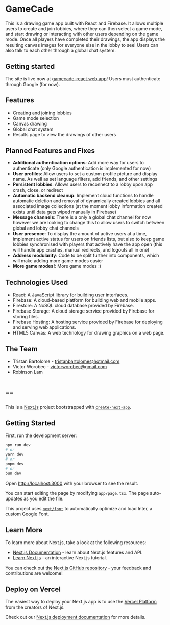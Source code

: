 # GameCade

This is a drawing game app built with React and Firebase. It allows multiple users to create and join lobbies, where they can then select a game mode, and start drawing or interacting with other users depending on the game mode. Once all players have completed their drawings, the app displays the resulting canvas images for everyone else in the lobby to see! Users can also talk to each other through a global chat system.

## Getting started

The site is live now at [gamecade-react.web.app](http://gamecade-react.web.app)! Users must authenticate through Google (for now).

## Features

- Creating and joining lobbies
- Game mode selection
- Canvas drawing
- Global chat system
- Results page to view the drawings of other users

## Planned Features and Fixes

- **Additional authentication options**: Add more way for users to authenticate (only Google authentication is implemented for now)
- **User profiles**: Allow users to set a custom profile picture and display name. As well as set language filters, add friends, and other settings
- **Persistent lobbies**: Allows users to reconnect to a lobby upon app crash, close, or redirect
- **Automatic backend cleanup**: Implement cloud functions to handle automatic deletion and removal of dynamically created lobbies and all associated image collections (at the moment lobby information created exists until data gets wiped manually in Firebase)
- **Message channels**: There is a only a global chat channel for now however we are looking to change this to allow users to switch between global and lobby chat channels
- **User presence**: To display the amount of active users at a time, implement active status for users on friends lists, but also to keep game lobbies synchronised with players that actively have the app open (this will handle app crashes, manual redirects, and logouts all in one)
- **Address modularity**: Code to be split further into components, which will make adding more game modes easier
- **More game modes!**: More game modes :)

## Technologies Used

- React: A JavaScript library for building user interfaces.
- Firebase: A cloud-based platform for building web and mobile apps.
- Firestore: A NoSQL cloud database provided by Firebase.
- Firebase Storage: A cloud storage service provided by Firebase for storing files.
- Firebase Hosting: A hosting service provided by Firebase for deploying and serving web applications.
- HTML5 Canvas: A web technology for drawing graphics on a web page.

## The Team

- Tristan Bartolome - tristanbartolome@hotmail.com
- Victor Worobec - victorworobec@gmail.com
- Robinson Lam

# --

This is a [Next.js](https://nextjs.org/) project bootstrapped with [`create-next-app`](https://github.com/vercel/next.js/tree/canary/packages/create-next-app).

## Getting Started

First, run the development server:

```bash
npm run dev
# or
yarn dev
# or
pnpm dev
# or
bun dev
```

Open [http://localhost:3000](http://localhost:3000) with your browser to see the result.

You can start editing the page by modifying `app/page.tsx`. The page auto-updates as you edit the file.

This project uses [`next/font`](https://nextjs.org/docs/basic-features/font-optimization) to automatically optimize and load Inter, a custom Google Font.

## Learn More

To learn more about Next.js, take a look at the following resources:

- [Next.js Documentation](https://nextjs.org/docs) - learn about Next.js features and API.
- [Learn Next.js](https://nextjs.org/learn) - an interactive Next.js tutorial.

You can check out [the Next.js GitHub repository](https://github.com/vercel/next.js/) - your feedback and contributions are welcome!

## Deploy on Vercel

The easiest way to deploy your Next.js app is to use the [Vercel Platform](https://vercel.com/new?utm_medium=default-template&filter=next.js&utm_source=create-next-app&utm_campaign=create-next-app-readme) from the creators of Next.js.

Check out our [Next.js deployment documentation](https://nextjs.org/docs/deployment) for more details.
